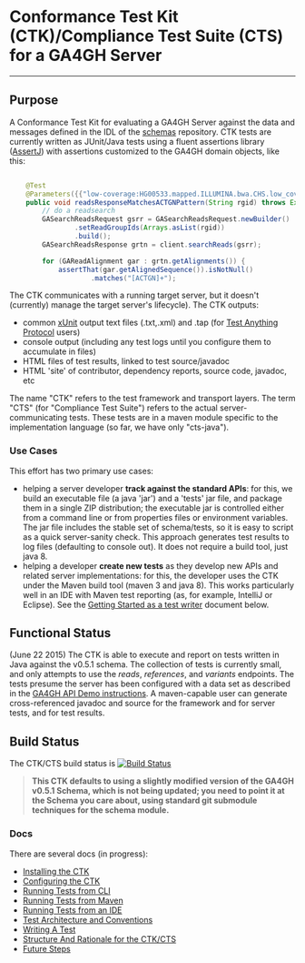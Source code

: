 # Conformance Test Kit (CTK)/Compliance Test Suite (CTS) for a GA4GH Server

----------

## Purpose
A Conformance Test Kit for evaluating a GA4GH Server against the data and messages defined
in the IDL of the [schemas](https://github.com/ga4gh/schemas) repository. CTK tests are currently written as JUnit/Java tests using a
fluent assertions library ([AssertJ](http://joel-costigliola.github.io/assertj/)) with assertions
customized to the GA4GH domain objects, like this:

```java

	@Test
    @Parameters({{"low-coverage:HG00533.mapped.ILLUMINA.bwa.CHS.low_coverage.20120522"})
    public void readsResponseMatchesACTGNPattern(String rgid) throws Exception {
        // do a readsearch
        GASearchReadsRequest gsrr = GASearchReadsRequest.newBuilder()
                .setReadGroupIds(Arrays.asList(rgid))
                .build();
        GASearchReadsResponse grtn = client.searchReads(gsrr);

        for (GAReadAlignment gar : grtn.getAlignments()) {
            assertThat(gar.getAlignedSequence()).isNotNull()
                    .matches("[ACTGN]+");
```

The CTK communicates with a running target server, but it doesn't (currently) manage the target server's lifecycle). The CTK outputs:

- common [xUnit]() output text files (.txt,.xml) and .tap (for [Test Anything Protocol](https://testanything.org/) users)
- console output (including any test logs until you configure them to accumulate in files)
- HTML files of test results, linked to test source/javadoc
- HTML 'site' of contributor, dependency reports, source code, javadoc, etc

The name "CTK" refers to the test framework and transport layers.
The term "CTS" (for "Compliance Test Suite") refers to the actual server-communicating tests. These tests are in
a maven module specific to the implementation language (so far, we have only "cts-java").


### Use Cases
This effort has two primary use cases:

- helping a server developer **track against the standard APIs**: for this, we build an executable file (a java 'jar')
and a 'tests' jar file, and package them in a single ZIP distribution; the executable jar is controlled either from a command line or from properties files or
environment variables. The jar file includes the stable set of schema/tests, so it is easy to script as a quick
server-sanity check. This approach generates test results to log files (defaulting to console out). It does not require a build tool, just java 8.
- helping a developer **create new tests** as they develop new APIs and related server implementations: for this,
the developer uses the CTK under the Maven build tool (maven 3 and java 8). This works particularly well in an IDE
with Maven test reporting (as, for example, IntelliJ or Eclipse). See the
 [Getting Started as a test writer](##getting-started-as-a-test-writer) document below.


## Functional Status
(June 22 2015) The CTK is able to execute and report on tests written in Java against the v0.5.1 schema. The collection of tests is currently small, and only attempts to use the *reads*, *references*, and *variants* endpoints.
The tests presume the server has been configured with a data set as described in the
[GA4GH API Demo instructions](http://ga4gh-reference-implementation.readthedocs.org/en/stable/demo.html). A maven-capable user can generate cross-referenced
javadoc and source for the framework and for server tests, and for test results.

## Build Status

The CTK/CTS build status is [![Build Status](https://travis-ci.org/wstidolph/ctk-core.svg?branch=SplitOutFramework)](https://travis-ci.org/wstidolph/ctk-core)

>**This CTK defaults to using a slightly modified version of the GA4GH v0.5.1 Schema, which is not being updated; you need to point it at the Schema you care about, using standard git submodule techniques for the schema module.**

### Docs

There are several docs (in progress):

- [Installing the CTK](InstallingTheCTK.md)
- [Configuring the CTK](ConfigTheCTK.md)
- [Running Tests from CLI](RunningTests_CLI.md)
- [Running Tests from Maven](RunningTests_maven.md)
- [Running Tests from an IDE](RunningTests_IDE.md)
- [Test Architecture and Conventions](TestArchAndConventions.md)
- [Writing A Test](WritingATest.md)
- [Structure And Rationale for the CTK/CTS](StructureAndRationale.md)
- [Future Steps](FutureSteps.md)




